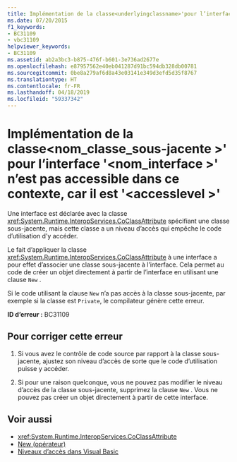 ```yaml
---
title: Implémentation de la classe<underlyingclassname>'pour l’interface'<interfacename>'n’est pas accessible dans ce contexte, car il est'<accesslevel>'
ms.date: 07/20/2015
f1_keywords:
- BC31109
- vbc31109
helpviewer_keywords:
- BC31109
ms.assetid: ab2a3bc3-b875-476f-b601-3e736ad2677e
ms.openlocfilehash: e87957562e40eb041287d91bc594db328db00781
ms.sourcegitcommit: 0be8a279af6d8a43e03141e349d3efd5d35f8767
ms.translationtype: HT
ms.contentlocale: fr-FR
ms.lasthandoff: 04/18/2019
ms.locfileid: "59337342"
---
```

# <a name="implementing-class-underlyingclassname-for-interface-interfacename-is-not-accessible-in-this-context-because-it-is-accesslevel"></a>Implémentation de la classe\<nom_classe_sous-jacente >' pour l’interface '\<nom_interface >' n’est pas accessible dans ce contexte, car il est '\<accesslevel >'
Une interface est déclarée avec la classe <xref:System.Runtime.InteropServices.CoClassAttribute> spécifiant une classe sous-jacente, mais cette classe a un niveau d’accès qui empêche le code d’utilisation d’y accéder.  
  
 Le fait d’appliquer la classe <xref:System.Runtime.InteropServices.CoClassAttribute> à une interface a pour effet d’associer une classe sous-jacente à l’interface. Cela permet au code de créer un objet directement à partir de l’interface en utilisant une clause `New` .  
  
 Si le code utilisant la clause `New` n’a pas accès à la classe sous-jacente, par exemple si la classe est `Private`, le compilateur génère cette erreur.  
  
 **ID d’erreur :** BC31109  
  
## <a name="to-correct-this-error"></a>Pour corriger cette erreur  
  
1. Si vous avez le contrôle de code source par rapport à la classe sous-jacente, ajustez son niveau d’accès de sorte que le code d’utilisation puisse y accéder.  
  
2. Si pour une raison quelconque, vous ne pouvez pas modifier le niveau d’accès de la classe sous-jacente, supprimez la clause `New` . Vous ne pouvez pas créer un objet directement à partir de cette interface.  
  
## <a name="see-also"></a>Voir aussi

- <xref:System.Runtime.InteropServices.CoClassAttribute>
- [New (opérateur)](../../visual-basic/language-reference/operators/new-operator.md)
- [Niveaux d’accès dans Visual Basic](../../visual-basic/programming-guide/language-features/declared-elements/access-levels.md)
